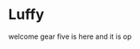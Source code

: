 # Luffy
welcome
gear five is here and it is op 
 
 
     
  
          
                             
                                   
                                              
                                                                  
                                        
                                      
                       
            
     
 
